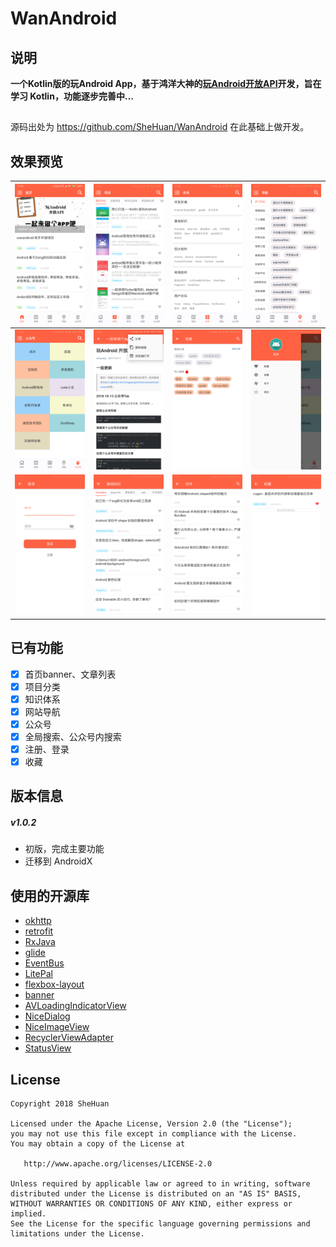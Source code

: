 # WanAndroid

## 说明

**一个Kotlin版的玩Android App，基于鸿洋大神的[玩Android开放API](http://www.wanandroid.com/blog/show/2)开发，旨在学习 Kotlin，功能逐步完善中…**
##
源码出处为
https://github.com/SheHuan/WanAndroid
在此基础上做开发。


## 效果预览
|![](preview/home.png)|![](preview/project.png)|![](preview/tree.png)|![](preview/nav.png)|
|---|---|---|---|
|![](preview/chapter.png)|![](preview/article.png)|![](preview/query.png)|![](preview/menu.png)|
|![](preview/login.png)|![](preview/tree_detail.png)|![](preview/chapter_detail.png)|![](preview/collection.png)|

## 已有功能
- [X] 首页banner、文章列表
- [X] 项目分类
- [X] 知识体系
- [X] 网站导航
- [X] 公众号
- [X] 全局搜索、公众号内搜索
- [X] 注册、登录
- [X] 收藏

## 版本信息
##### v1.0.2
* 初版，完成主要功能
* 迁移到 AndroidX

## 使用的开源库
* [okhttp](https://github.com/square/okhttp)
* [retrofit](https://github.com/square/retrofit)
* [RxJava](https://github.com/ReactiveX/RxJava)
* [glide](https://github.com/bumptech/glide)
* [EventBus](https://github.com/greenrobot/EventBus)
* [LitePal](https://github.com/LitePalFramework/LitePal)
* [flexbox-layout](https://github.com/google/flexbox-layout)
* [banner](https://github.com/youth5201314/banner)
* [AVLoadingIndicatorView](https://github.com/81813780/AVLoadingIndicatorView)
* [NiceDialog](https://github.com/SheHuan/NiceDialog)
* [NiceImageView](https://github.com/SheHuan/NiceImageView)
* [RecyclerViewAdapter](https://github.com/SheHuan/RecyclerViewAdapter)
* [StatusView](https://github.com/SheHuan/StatusView)

## License
```
Copyright 2018 SheHuan

Licensed under the Apache License, Version 2.0 (the "License");
you may not use this file except in compliance with the License.
You may obtain a copy of the License at

   http://www.apache.org/licenses/LICENSE-2.0

Unless required by applicable law or agreed to in writing, software
distributed under the License is distributed on an "AS IS" BASIS,
WITHOUT WARRANTIES OR CONDITIONS OF ANY KIND, either express or implied.
See the License for the specific language governing permissions and
limitations under the License.
```
